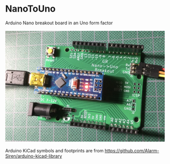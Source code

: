 # NanoToUno
Arduino Nano breakout board in an Uno form factor<BR><BR>
![pcb](Assembled_PCB.jpg)<br><br>
Arduino KiCad symbols and footprints are from https://github.com/Alarm-Siren/arduino-kicad-library<BR><BR>
